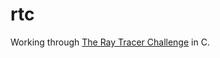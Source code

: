 # rtc

Working through
[The Ray Tracer Challenge](https://pragprog.com/book/jbtracer/the-ray-tracer-challenge)
in C.

